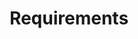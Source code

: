 ---
layout: collection-list
template-title: Collection list
template-description: List of collection with metadata, search bar, filter, user avatars, and tags. 
title: Requirements
description: In order to be certified as a PRP, you need to satisfy all of the requirements. For each requirement, submit proper evidence or responses. If you have questions, please reach out to your assigned Certifying Agent. 
source-domain: PRP intake questionnaire
source-url: http://cbprs.org/wp-content/uploads/2020/08/PRP-Intake-Questionnaire.pdf
figma:
collection:
   - title: "1: Implement an information security policy"
     items:
       - Comment by Erika Spoon
       - 3 hours ago
     image-source: https://images.unsplash.com/photo-1597223557154-721c1cecc4b0?ixid=MnwxMjA3fDB8MHxwaG90by1wYWdlfHx8fGVufDB8fHx8&ixlib=rb-1.2.1&auto=format&fit=crop&w=880&q=80
     status: Not Started
     status-color: bg-primary-lighter
   - title: "2: Physical, technical and administrative safeguards"
     items:
       - Status changed by Ben Cunningham
       - 4 days ago
     image-source: https://images.unsplash.com/photo-1633332755192-727a05c4013d?ixid=MnwxMjA3fDB8MHxwaG90by1wYWdlfHx8fGVufDB8fHx8&ixlib=rb-1.2.1&auto=format&fit=crop&w=880&q=80
     status: Revision Needed
     status-color: bg-secondary-light
   - title: "3: Employee awareness"
     items:
       - Files Uploaded by Jamie Lee
       - 1 hour ago
     image-source: https://images.unsplash.com/photo-1542305983-c4100e4b8cd2?ixid=MnwxMjA3fDB8MHxwaG90by1wYWdlfHx8fGVufDB8fHx8&ixlib=rb-1.2.1&auto=format&fit=crop&w=881&q=80
     status: Ready for Review
     status-color: bg-accent-warm-light
   - title: "4: Implement measures to detect, prevent, and respond to security failures related to personal information"
     items:
       - Commented by Ben Cunningham
       - 1 hour ago
     image-source: https://images.unsplash.com/photo-1633332755192-727a05c4013d?ixid=MnwxMjA3fDB8MHxwaG90by1wYWdlfHx8fGVufDB8fHx8&ixlib=rb-1.2.1&auto=format&fit=crop&w=880&q=80
     status: Approved
     status-color: bg-mint
   - title: "5: Procedures in place to test the effectiveness of the safeguards referred in the previous question"
     items:
       - Commented by Ben Cunningham
       - 6 hours ago
     image-source: https://images.unsplash.com/photo-1633332755192-727a05c4013d?ixid=MnwxMjA3fDB8MHxwaG90by1wYWdlfHx8fGVufDB8fHx8&ixlib=rb-1.2.1&auto=format&fit=crop&w=880&q=80
     status: Revision Needed
     status-color: bg-secondary-light
   - title: "6: Notify the controller of occurrences of a breach of the privacy or security of their organization’s personal information"
     items:
       - Commented by Erika Spoon
       - 1 hour ago
     image-source: https://images.unsplash.com/photo-1597223557154-721c1cecc4b0?ixid=MnwxMjA3fDB8MHxwaG90by1wYWdlfHx8fGVufDB8fHx8&ixlib=rb-1.2.1&auto=format&fit=crop&w=880&q=80
     status: Completed
     status-color: bg-accent-cool-light
   - title: "7: Secure disposal or return of personal information when instructed by the controller or upon termination of the relationship with the controller"
     items:
       - Commented by Ben Cunningham
       - 2 days ago
     image-source: https://images.unsplash.com/photo-1633332755192-727a05c4013d?ixid=MnwxMjA3fDB8MHxwaG90by1wYWdlfHx8fGVufDB8fHx8&ixlib=rb-1.2.1&auto=format&fit=crop&w=880&q=80
     status: Approved
     status-color: bg-mint
   - title: "8: Compliance with instructions related to processing personal information"
     items:
       - Commented by Erika Spoon
       - 30 mins ago
     image-source: https://images.unsplash.com/photo-1597223557154-721c1cecc4b0?ixid=MnwxMjA3fDB8MHxwaG90by1wYWdlfHx8fGVufDB8fHx8&ixlib=rb-1.2.1&auto=format&fit=crop&w=880&q=80
     status: Ready for Review
     status-color: bg-accent-warm-light
   - title: "9: Procedures in place to delete, update, and correct information"
     items:
       - Commented by Jamie Lee
       - 7 days ago
     image-source: https://images.unsplash.com/photo-1542305983-c4100e4b8cd2?ixid=MnwxMjA3fDB8MHxwaG90by1wYWdlfHx8fGVufDB8fHx8&ixlib=rb-1.2.1&auto=format&fit=crop&w=881&q=80
     status: Ready for Review
     status-color: bg-accent-warm-light
   - title: "10: Notify the controller of your engagement of subprocessors"
     items:
       - File uploaded by Jamie Lee
       - 1 hour ago
     image-source: https://images.unsplash.com/photo-1542305983-c4100e4b8cd2?ixid=MnwxMjA3fDB8MHxwaG90by1wYWdlfHx8fGVufDB8fHx8&ixlib=rb-1.2.1&auto=format&fit=crop&w=881&q=80
     status: Completed
     status-color: bg-accent-cool-light
---